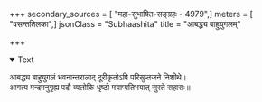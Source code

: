 +++
secondary_sources = [ "महा-सुभाषित-सङ्ग्रहः - 4979",]
meters = [ "वसन्ततिलका",]
jsonClass = "Subhaashita"
title = "आबद्ध्य बाहुयुगलम्"

+++

<details open><summary>Text</summary>

आबद्ध्य बाहुयुगलं भवनान्तरालाद् दूरीकृतोऽपि परिसुप्तजने निशीथे।  
आगत्य मन्दमनुगृह्य पदौ व्यलोकि धृष्टो मयाप्यतिभयात् सुरते सहासः॥
</details>
